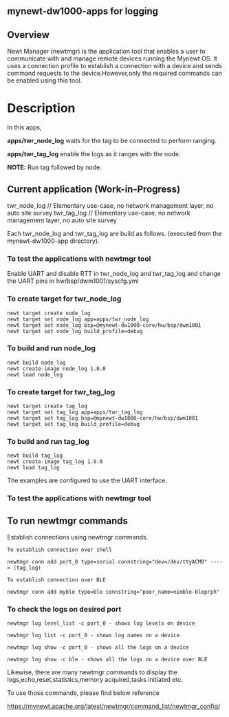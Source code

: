 
## mynewt-dw1000-apps for logging

## Overview 
Newt Manager (newtmgr) is the application tool that enables a user to communicate with and manage remote devices running the Mynewt OS. It uses a connection profile to establish a connection with a device and sends command requests to the device.However,only the required commands can be enabled using this tool.

# Description
In this apps,

**apps/twr_node_log** waits for the tag to be connected to perform ranging.

**apps/twr_tag_log** enable the logs as it ranges with the node.

**NOTE:** Run tag followed by node.

## Current application (Work-in-Progress)
twr_node_log   // Elementary use-case, no network management layer, no auto site survey
twr_tag_log   // Elementary use-case, no network management layer, no auto site survey


Each twr_node_log and twr_tag_log are build as follows. 
(executed from the mynewt-dw1000-app directory).

### To test the applications with newtmgr tool

Enable UART and disable RTT in twr_node_log and twr_tag_log and change the UART pins in hw/bsp/dwm1001/syscfg.yml

### To create target for twr_node_log
```
newt target create node_log
newt target set node_log app=apps/twr_node_log
newt target set node_log bsp=@mynewt-dw1000-core/hw/bsp/dwm1001
newt target set node_log build_profile=debug
```
### To build and run node_log
```
newt build node_log
newt create-image node_log 1.0.0
newt load node_log 
```
### To create target for twr_tag_log
```
newt target create tag_log
newt target set tag_log app=apps/twr_tag_log
newt target set tag_log bsp=@mynewt-dw1000-core/hw/bsp/dwm1001
newt target set tag_log build_profile=debug
```
### To build and run tag_log
```
newt build tag_log
newt create-image tag_log 1.0.0
newt load tag_log
```

The examples are configured to use the UART interface. 

### To test the applications with newtmgr tool

## To run newtmgr commands

Establish connections using newtmgr commands.

```
To establish connection over shell

newtmgr conn add port_0 type=serial connstring="dev=/dev/ttyACM0" ----> (tag_log)
```
```
To establish connection over BLE

newtmgr conn add myble type=ble connstring="peer_name=nimble-bleprph"
```
### To check the logs on desired port

```
newtmgr log level_list -c port_0 - shows log levels on device

newtmgr log list -c port_0 - shows log names on a device

newtmgr log show -c port_0 - shows all the logs on a device

newtmgr log show -c ble - shows all the logs on a device over BLE
```
Likewise, there are many newtmgr commands to display the logs,echo,reset,statistics,memory acquired,tasks initiated etc.

To use those commands, please find below reference

https://mynewt.apache.org/latest/newtmgr/command_list/newtmgr_config/




